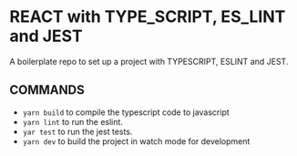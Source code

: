 # REACT with TYPE_SCRIPT, ES_LINT and JEST

A boilerplate repo to set up a project with TYPESCRIPT, ESLINT and JEST.

## COMMANDS

- `yarn build` to compile the typescript code to javascript
- `yarn lint` to run the eslint.
- `yar test` to run the jest tests.
- `yarn dev` to build the project in watch mode for development
